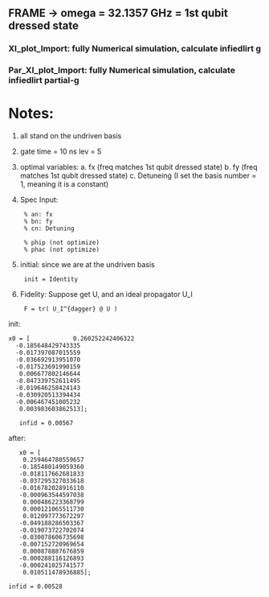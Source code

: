 ## FRAME -> omega = 32.1357 GHz = 1st qubit dressed state


### XI_plot_Import: fully Numerical simulation, calculate infiedlirt g


### Par_XI_plot_Import:  fully Numerical simulation, calculate infiedlirt  partial-g


# Notes:
1. all stand on the undriven basis
2.
    gate time = 10 ns
    lev = 5
3. optimal variables: 
a. fx (freq matches 1st qubit dressed state)
b. fy (freq matches 1st qubit dressed state)
c. Detuneing (I set the basis number = 1, meaning it is a constant)

4. Spec
Input:

        % an: fx
        % bn: fy
        % cn: Detuning

        % phip (not optimize)
        % phac (not optimize)

5. initial:
    since we are at the undriven basis
    
        init = Identity
    
6. Fidelity:
    Suppose get U, and an ideal propagator U_I
    
        F = tr( U_I^{dagger} @ U )

init:

    x0 = [            0.260252242406322
      -0.185648429743335
      -0.017397087015559
      -0.036692913951070
      -0.017523691990159
       0.006677802146644
      -0.047339752611495
      -0.019646258424143
      -0.030920513394434
      -0.006467451005232
       0.003983603862513];
       
       infid = 0.00567
   
after:
   
       x0 = [         
        0.259464780559657
       -0.185480149059360
       -0.018117662681833
       -0.037295327033618
       -0.016782028916110
       -0.000963544597038
        0.000486223368799
        0.000121065511730
        0.012097773672297
       -0.049188286503367
       -0.019073722702074
       -0.030078606735698
       -0.007152720969654
        0.000878887676859
       -0.000288116126893
       -0.000241025741577
        0.010511478936885];
        
    infid = 0.00528

